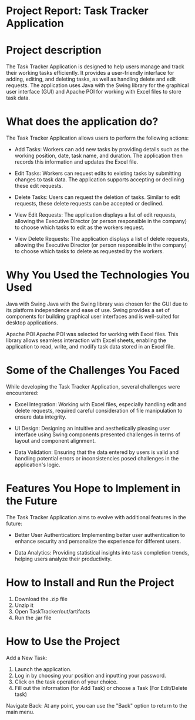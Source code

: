 # Project Report: Task Tracker Application

# Project description
The Task Tracker Application is designed to help users manage and track their working tasks efficiently. It provides a user-friendly interface for adding, editing, and deleting tasks, as well as handling delete and edit requests. The application uses Java with the Swing library for the graphical user interface (GUI) and Apache POI for working with Excel files to store task data.

# What does the application do?
The Task Tracker Application allows users to perform the following actions:

- Add Tasks: Workers can add new tasks by providing details such as the working position, date, task name, and duration. The application then records this information and updates the Excel file.

- Edit Tasks: Workers can request edits to existing tasks by submitting changes to task data. The application supports accepting or declining these edit requests.

- Delete Tasks: Users can request the deletion of tasks. Similar to edit requests, these delete requests can be accepted or declined.

- View Edit Requests: The application displays a list of edit requests, allowing the Executive Director (or person responsible in the company) to choose which tasks to edit as the workers request.

- View Delete Requests: The application displays a list of delete requests, allowing the Executive Director (or person responsible in the company) to choose which tasks to delete as requested by the workers.

# Why You Used the Technologies You Used
Java with Swing
Java with the Swing library was chosen for the GUI due to its platform independence and ease of use. Swing provides a set of components for building graphical user interfaces and is well-suited for desktop applications.

Apache POI
Apache POI was selected for working with Excel files. This library allows seamless interaction with Excel sheets, enabling the application to read, write, and modify task data stored in an Excel file.

# Some of the Challenges You Faced
While developing the Task Tracker Application, several challenges were encountered:

- Excel Integration: Working with Excel files, especially handling edit and delete requests, required careful consideration of file manipulation to ensure data integrity.

- UI Design: Designing an intuitive and aesthetically pleasing user interface using Swing components presented challenges in terms of layout and component alignment.

- Data Validation: Ensuring that the data entered by users is valid and handling potential errors or inconsistencies posed challenges in the application's logic.

# Features You Hope to Implement in the Future
The Task Tracker Application aims to evolve with additional features in the future:

- Better User Authentication: Implementing better user authentication to enhance security and personalize the experience for different users.

- Data Analytics: Providing statistical insights into task completion trends, helping users analyze their productivity.

# How to Install and Run the Project

1. Download the .zip file
2. Unzip it
3. Open TaskTracker/out/artifacts 
4. Run the .jar file 

# How to Use the Project
Add a New Task:
1. Launch the application.
2. Log in by choosing your position and inputting your password.
3. Click on the task operation of your choice.
4. Fill out the information (for Add Task) or choose a Task (For Edit/Delete task)

Navigate Back:
At any point, you can use the "Back" option to return to the main menu.
